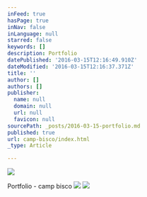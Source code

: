```yaml
---
inFeed: true
hasPage: true
inNav: false
inLanguage: null
starred: false
keywords: []
description: Portfolio
datePublished: '2016-03-15T12:16:49.910Z'
dateModified: '2016-03-15T12:16:37.371Z'
title: ''
author: []
authors: []
publisher:
  name: null
  domain: null
  url: null
  favicon: null
sourcePath: _posts/2016-03-15-portfolio.md
published: true
url: camp-bisco/index.html
_type: Article

---
```

![](https://the-grid-user-content.s3-us-west-2.amazonaws.com/87becbe5-50be-4a13-abae-9acfb06e365b.jpg)

Portfolio - camp bisco ![](https://the-grid-user-content.s3-us-west-2.amazonaws.com/02f8723b-27fb-4410-b16d-76a99fa6a3f4.jpg)
![](https://the-grid-user-content.s3-us-west-2.amazonaws.com/e0215d15-01a8-4a8f-ae09-1bbb56e34ad0.jpg)